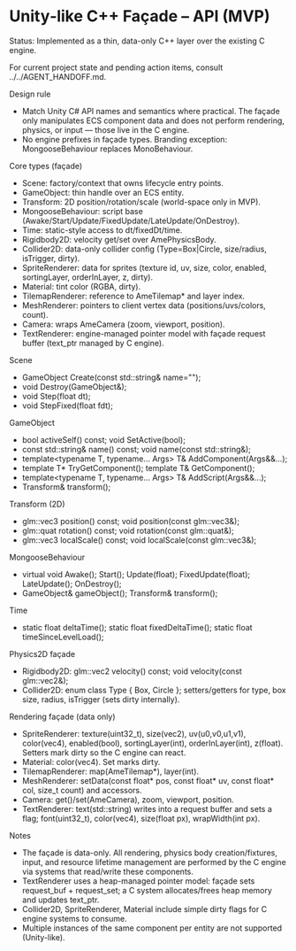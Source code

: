 # Unity‑like C++ Façade – API (MVP)

Status: Implemented as a thin, data-only C++ layer over the existing C engine.

For current project state and pending action items, consult ../../AGENT_HANDOFF.md.

Design rule
- Match Unity C# API names and semantics where practical. The façade only manipulates ECS component data and does not perform rendering, physics, or input — those live in the C engine.
- No engine prefixes in façade types. Branding exception: MongooseBehaviour replaces MonoBehaviour.

Core types (façade)
- Scene: factory/context that owns lifecycle entry points.
- GameObject: thin handle over an ECS entity.
- Transform: 2D position/rotation/scale (world-space only in MVP).
- MongooseBehaviour: script base (Awake/Start/Update/FixedUpdate/LateUpdate/OnDestroy).
- Time: static-style access to dt/fixedDt/time.
- Rigidbody2D: velocity get/set over AmePhysicsBody.
- Collider2D: data-only collider config (Type=Box|Circle, size/radius, isTrigger, dirty).
- SpriteRenderer: data for sprites (texture id, uv, size, color, enabled, sortingLayer, orderInLayer, z, dirty).
- Material: tint color (RGBA, dirty).
- TilemapRenderer: reference to AmeTilemap* and layer index.
- MeshRenderer: pointers to client vertex data (positions/uvs/colors, count).
- Camera: wraps AmeCamera (zoom, viewport, position).
- TextRenderer: engine-managed pointer model with façade request buffer (text_ptr managed by C engine).

Scene
- GameObject Create(const std::string& name="");
- void Destroy(GameObject&);
- void Step(float dt);
- void StepFixed(float fdt);

GameObject
- bool activeSelf() const; void SetActive(bool);
- const std::string& name() const; void name(const std::string&);
- template<typename T, typename... Args> T& AddComponent(Args&&...);
- template<typename T> T* TryGetComponent(); template<typename T> T& GetComponent();
- template<typename T, typename... Args> T& AddScript(Args&&...);
- Transform& transform();

Transform (2D)
- glm::vec3 position() const;         void position(const glm::vec3&);
- glm::quat rotation() const;         void rotation(const glm::quat&);
- glm::vec3 localScale() const;       void localScale(const glm::vec3&);

MongooseBehaviour
- virtual void Awake(); Start(); Update(float); FixedUpdate(float); LateUpdate(); OnDestroy();
- GameObject& gameObject(); Transform& transform();

Time
- static float deltaTime(); static float fixedDeltaTime(); static float timeSinceLevelLoad();

Physics2D façade
- Rigidbody2D: glm::vec2 velocity() const; void velocity(const glm::vec2&);
- Collider2D: enum class Type { Box, Circle }; setters/getters for type, box size, radius, isTrigger (sets dirty internally).

Rendering façade (data only)
- SpriteRenderer: texture(uint32_t), size(vec2), uv(u0,v0,u1,v1), color(vec4), enabled(bool), sortingLayer(int), orderInLayer(int), z(float). Setters mark dirty so the C engine can react.
- Material: color(vec4). Set marks dirty.
- TilemapRenderer: map(AmeTilemap*), layer(int).
- MeshRenderer: setData(const float* pos, const float* uv, const float* col, size_t count) and accessors.
- Camera: get()/set(AmeCamera), zoom, viewport, position.
- TextRenderer: text(std::string) writes into a request buffer and sets a flag; font(uint32_t), color(vec4), size(float px), wrapWidth(int px).

Notes
- The façade is data-only. All rendering, physics body creation/fixtures, input, and resource lifetime management are performed by the C engine via systems that read/write these components.
- TextRenderer uses a heap-managed pointer model: façade sets request_buf + request_set; a C system allocates/frees heap memory and updates text_ptr.
- Collider2D, SpriteRenderer, Material include simple dirty flags for C engine systems to consume.
- Multiple instances of the same component per entity are not supported (Unity-like).

